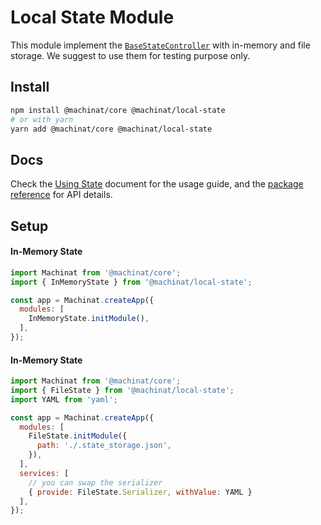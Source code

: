 # Local State Module

This module implement the [`BaseStateController`](https://machinat.com/api/modules/core_base_statecontroller.html)
with in-memory and file storage. We suggest to use them for testing purpose only.

## Install

```bash
npm install @machinat/core @machinat/local-state
# or with yarn
yarn add @machinat/core @machinat/local-state
```

## Docs

Check the [Using State](https://machinat.com/docs/using-states) document for the
usage guide, and the [package reference](https://machinat.com/api/modules/local_state.html)
for API details.

## Setup

#### In-Memory State

```js
import Machinat from '@machinat/core';
import { InMemoryState } from '@machinat/local-state';

const app = Machinat.createApp({
  modules: [
    InMemoryState.initModule(),
  ],
});
```

#### In-Memory State

```js
import Machinat from '@machinat/core';
import { FileState } from '@machinat/local-state';
import YAML from 'yaml';

const app = Machinat.createApp({
  modules: [
    FileState.initModule({
      path: './.state_storage.json',
    }),
  ],
  services: [
    // you can swap the serializer
    { provide: FileState.Serializer, withValue: YAML }
  ],
});
```
